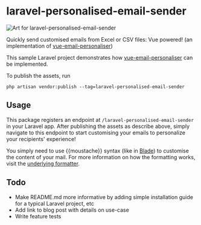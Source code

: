 # laravel-personalised-email-sender

![Art for laravel-personalised-email-sender](https://banners.beyondco.de/Laravel%20Personalised%20Email%20Sender.png?theme=light&packageManager=composer+require&packageName=damms005%2Flaravel-personalised-email-sender&pattern=plus&style=style_1&description=Quickly+send+customized+emails+from+Excel+or+CSV+files%3A+Vue+powered%21&md=1&showWatermark=1&fontSize=100px&images=https%3A%2F%2Flaravel.com%2Fimg%2Flogomark.min.svg&widths=350)

Quickly send customised emails from Excel or CSV files: Vue powered! (an implementation of [vue-email-personaliser](https://github.com/damms005/vue-email-personaliser))

This sample Laravel project demonstrates how [vue-email-personaliser](https://github.com/damms005/vue-email-personaliser) can be implemented.

To publish the assets, run

```
php artisan vendor:publish --tag=laravel-personalised-email-sender
```

## Usage

This package registers an endpoint at `/laravel-personalised-email-sender` in your Laravel app. After publishing the assets as describe above, simply navigate to this endpoint to start customising your emails to personalize your recipients' experience!

You simply need to use {{moustache}} syntax (like in [Blade](https://laravel.com/docs/8.x/blade)) to customise the content of your mail. For more information on how the formatting works, visit the [underlying formatter](https://github.com/damms005/vue-email-personaliser).

## Todo

- Make README.md more informative by adding simple installation guide for a typical Laravel project, etc
- Add link to blog post with details on use-case
- Write feature tests
